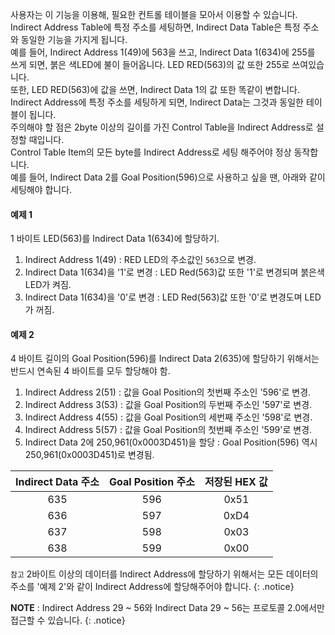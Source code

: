 사용자는 이 기능을 이용해, 필요한 컨트롤 테이블을 모아서 이용할 수 있습니다.  
Indirect Address Table에 특정 주소를 세팅하면, Indirect Data Table은 특정 주소와 동일한 기능을 가지게 됩니다.  
예를 들어, Indirect Address 1(49)에 563을 쓰고, Indirect Data 1(634)에 255를 쓰게 되면, 붉은 색LED에 불이 들어옵니다. LED RED(563)의 값 또한 255로 쓰여있습니다.  
또한, LED RED(563)에 값을 쓰면, Indirect Data 1의 값 또한 똑같이 변합니다. Indirect Address에 특정 주소를 세팅하게 되면, Indirect Data는 그것과 동일한 테이블이 됩니다.  
주의해야 할 점은 2byte 이상의 길이를 가진 Control Table을 Indirect Address로 설정할 때입니다.  
Control Table Item의 모든 byte를 Indirect Address로 세팅 해주어야 정상 동작합니다.  
예를 들어, Indirect Data 2를 Goal Position(596)으로 사용하고 싶을 땐, 아래와 같이 세팅해야 합니다.

#### 예제 1
1 바이트 LED(563)를 Indirect Data 1(634)에 할당하기.
1. Indirect Address 1(49) : RED LED의 주소값인 `563`으로 변경.
2. Indirect Data 1(634)을 '1'로 변경 : LED Red(563)값 또한 '1'로 변경되며 붉은색 LED가 켜짐.
3. Indirect Data 1(634)을 '0'로 변경 : LED Red(563)값 또한 '0'로 변경도며 LED가 꺼짐.

#### 예제 2
4 바이트 길이의 Goal Position(596)를 Indirect Data 2(635)에 할당하기 위해서는 반드시 연속된 4 바이트를 모두 할당해야 함.
1. Indirect Address 2(51) : 값을 Goal Position의 첫번째 주소인 '596'로 변경.
2. Indirect Address 3(53) : 값을 Goal Position의 두번째 주소인 '597'로 변경.
3. Indirect Address 4(55) : 값을 Goal Position의 세번째 주소인 '598'로 변경.
4. Indirect Address 5(57) : 값을 Goal Position의 첫번째 주소인 '599'로 변경.
5. Indirect Data 2에 250,961(0x0003D451)을 할당 : Goal Position(596) 역시 250,961(0x0003D451)로 변경됨.

| Indirect Data 주소 | Goal Position 주소 | 저장된 HEX 값 |
| :----------: | :-------------: | :-------------: |
| 635 | 596 | 0x51 |
| 636 | 597 | 0xD4 |
| 637 | 598 | 0x03 |
| 638 | 599 | 0x00 |

`참고` 2바이트 이상의 데이터를 Indirect Address에 할당하기 위해서는 모든 데이터의 주소를 '예제 2'와 같이 Indirect Address에 할당해주어야 합니다.
{: .notice}

**NOTE** : Indirect Address 29 ~ 56와 Indirect Data 29 ~ 56는 프로토콜 2.0에서만 접근할 수 있습니다.
{: .notice}
